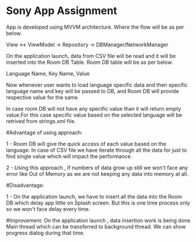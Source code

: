 # Sony App Assignment

App is developed using MVVM architecture. Where the flow will be as per below.

View <-> ViewModel -> Repository -> DBManager/NetworkManager 

On the application launch, data from CSV file will be read and it will be inserted
into the Room DB Table. Room DB table will be as per below.

Language Name, Key Name, Value


Now whenever user wants to load language specific data and then specific language name
and key will be passed to DB, and Room DB will provide respective value for the same.

In case room DB will not have any specific value than it will return empty value.For
this case specific value based on the selected language will be retrived from strings.xml
file.

#Advantage of using approach:

1 - Room DB will give the quick access of each value based on the language. In case of
CSV file we have iterate through all the data for just to find single value which will impact
the performance.

2 - Using this approach , if numbers of data grow up still we won't face any error like
Out of Memory as we are not keeping any data into memory at all. 


#Disadvantage:

1 - On the application launch, we have to insert all the data into the Room DB which
delay app little on Splash screen. But this is one time process only so we won't face
delay every time.


#Improvement:
On the application launch , data insertion work is being done Main thread which can be
transferred to background thread. We can show progress dialog during that time.
